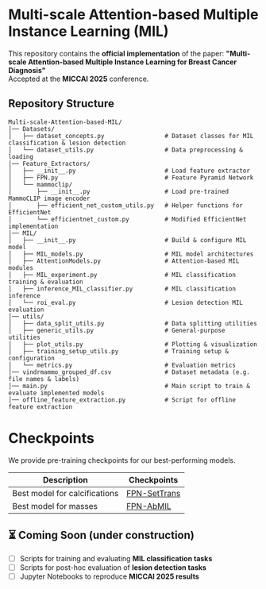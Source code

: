# Multi-scale Attention-based Multiple Instance Learning (MIL)

This repository contains the **official implementation** of the paper:
**"Multi-scale Attention-based Multiple Instance Learning for Breast Cancer Diagnosis"**  
Accepted at the **MICCAI 2025** conference.

## Repository Structure

```plaintext
Multi-scale-Attention-based-MIL/
│── Datasets/                  
│   ├── dataset_concepts.py                 # Dataset classes for MIL classification & lesion detection   
│   └── dataset_utils.py                    # Data preprocessing & loading    
│── Feature_Extractors/                   
│   ├── __init__.py                         # Load feature extractor  
│   ├── FPN.py                              # Feature Pyramid Network
│   └── mammoclip/                          
│       ├── __init__.py                     # Load pre-trained MammoCLIP image encoder
│       ├── efficient_net_custom_utils.py   # Helper functions for EfficientNet 
│       └── efficientnet_custom.py          # Modified EfficientNet implementation 
│── MIL/                                    
│   ├── __init__.py                         # Build & configure MIL model
│   ├── MIL_models.py                       # MIL model architectures
│   ├── AttentionModels.py                  # Attention-based MIL modules   
│   ├── MIL_experiment.py                   # MIL classification training & evaluation 
│   ├── inference_MIL_classifier.py         # MIL classification inference   
│   └── roi_eval.py                         # Lesion detection MIL evaluation 
│── utils/                                  
│   ├── data_split_utils.py                 # Data splitting utilities    
│   ├── generic_utils.py                    # General-purpose utilities 
│   ├── plot_utils.py                       # Plotting & visualization 
│   ├── training_setup_utils.py             # Training setup & configuration
│   └── metrics.py                          # Evaluation metrics 
│── vindrmammo_grouped_df.csv               # Dataset metadata (e.g. file names & labels)  
│── main.py                                 # Main script to train & evaluate implemented models 
│── offline_feature_extraction.py           # Script for offline feature extraction  
````


# Checkpoints

We provide pre-training checkpoints for our best-performing models.  

|Description         | Checkpoints |
|--------------------|-------------|
| Best model for calcifications | [FPN-SetTrans](https://drive.google.com/file/d/1pcr5wa8cI7R8L-7MfkXBEBB2IE02NmMI/view?usp=sharing) |
| Best model for masses | [FPN-AbMIL](https://drive.google.com/file/d/1ptgub09TjB2oCpm2ij2OyaVDKT_5y8D0/view?usp=sharing) |

## ⏳ Coming Soon (under construction) 
- [ ] Scripts for training and evaluating **MIL classification tasks**
- [ ] Scripts for post-hoc evaluation of **lesion detection tasks**
- [ ] Jupyter Notebooks to reproduce **MICCAI 2025 results**
